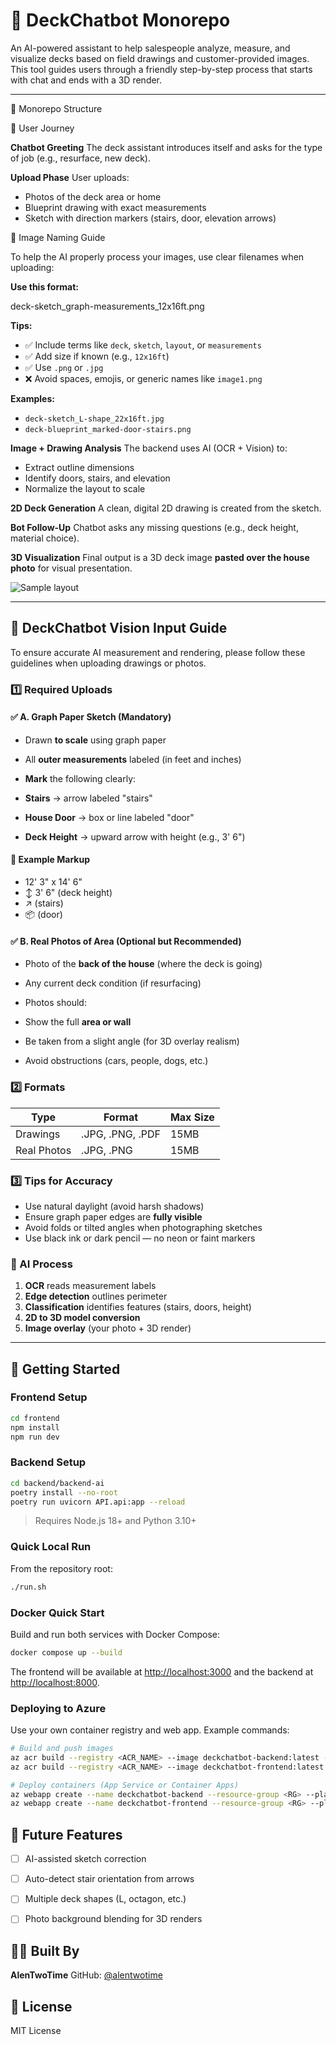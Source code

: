 # 🧠 DeckChatbot Monorepo

An AI-powered assistant to help salespeople analyze, measure, and visualize decks based on field drawings and customer-provided images. This tool guides users through a friendly step-by-step process that starts with chat and ends with a 3D render.

---

📁 Monorepo Structure

💬 User Journey

**Chatbot Greeting**
The deck assistant introduces itself and asks for the type of job (e.g., resurface, new deck).

**Upload Phase**
User uploads:

* Photos of the deck area or home
* Blueprint drawing with exact measurements
* Sketch with direction markers (stairs, door, elevation arrows)

📂 Image Naming Guide

To help the AI properly process your images, use clear filenames when uploading:

**Use this format:**

deck-sketch_graph-measurements_12x16ft.png

**Tips:**

* ✅ Include terms like `deck`, `sketch`, `layout`, or `measurements`
* ✅ Add size if known (e.g., `12x16ft`)
* ✅ Use `.png` or `.jpg`
* ❌ Avoid spaces, emojis, or generic names like `image1.png`

**Examples:**

* `deck-sketch_L-shape_22x16ft.jpg`
* `deck-blueprint_marked-door-stairs.png`

**Image + Drawing Analysis**
The backend uses AI (OCR + Vision) to:

* Extract outline dimensions
* Identify doors, stairs, and elevation
* Normalize the layout to scale

**2D Deck Generation**
A clean, digital 2D drawing is created from the sketch.

**Bot Follow-Up**
Chatbot asks any missing questions (e.g., deck height, material choice).

**3D Visualization**
Final output is a 3D deck image **pasted over the house photo** for visual presentation.

![Sample layout](layout.png)

---

## 📸 DeckChatbot Vision Input Guide

To ensure accurate AI measurement and rendering, please follow these guidelines when uploading drawings or photos.

### 1️⃣ Required Uploads

#### ✅ A. Graph Paper Sketch (Mandatory)

* Drawn **to scale** using graph paper
* All **outer measurements** labeled (in feet and inches)
* **Mark** the following clearly:

* **Stairs** → arrow labeled "stairs"
* **House Door** → box or line labeled "door"
* **Deck Height** → upward arrow with height (e.g., 3' 6")

#### 🔧 Example Markup

* 12' 3" x 14' 6"
* ↕️ 3' 6" (deck height)
* ↗️ (stairs)
* 📦 (door)

#### ✅ B. Real Photos of Area (Optional but Recommended)

* Photo of the **back of the house** (where the deck is going)
* Any current deck condition (if resurfacing)
* Photos should:

* Show the full **area or wall**
* Be taken from a slight angle (for 3D overlay realism)
* Avoid obstructions (cars, people, dogs, etc.)

### 2️⃣ Formats

| Type        | Format           | Max Size |
| ----------- | ---------------- | -------- |
| Drawings    | .JPG, .PNG, .PDF | 15MB     |
| Real Photos | .JPG, .PNG       | 15MB     |

### 3️⃣ Tips for Accuracy

* Use natural daylight (avoid harsh shadows)
* Ensure graph paper edges are **fully visible**
* Avoid folds or tilted angles when photographing sketches
* Use black ink or dark pencil — no neon or faint markers

### 🧠 AI Process

1. **OCR** reads measurement labels
2. **Edge detection** outlines perimeter
3. **Classification** identifies features (stairs, doors, height)
4. **2D to 3D model conversion**
5. **Image overlay** (your photo + 3D render)

---

## 🚀 Getting Started

### Frontend Setup

```bash
cd frontend
npm install
npm run dev
```

### Backend Setup

```bash
cd backend/backend-ai
poetry install --no-root
poetry run uvicorn API.api:app --reload
```

> Requires Node.js 18+ and Python 3.10+

### Quick Local Run

From the repository root:

```bash
./run.sh
```

### Docker Quick Start

Build and run both services with Docker Compose:

```bash
docker compose up --build
```

The frontend will be available at [http://localhost:3000](http://localhost:3000) and the backend at [http://localhost:8000](http://localhost:8000).

### Deploying to Azure

Use your own container registry and web app. Example commands:

```bash
# Build and push images
az acr build --registry <ACR_NAME> --image deckchatbot-backend:latest -f backend/backend-ai/Dockerfile ./backend/backend-ai
az acr build --registry <ACR_NAME> --image deckchatbot-frontend:latest -f frontend/Dockerfile ./frontend

# Deploy containers (App Service or Container Apps)
az webapp create --name deckchatbot-backend --resource-group <RG> --plan <PLAN> --deployment-container-image-name <ACR_NAME>.azurecr.io/deckchatbot-backend:latest
az webapp create --name deckchatbot-frontend --resource-group <RG> --plan <PLAN> --deployment-container-image-name <ACR_NAME>.azurecr.io/deckchatbot-frontend:latest
```

## 🔭 Future Features

* [ ] AI-assisted sketch correction
* [ ] Auto-detect stair orientation from arrows
* [ ] Multiple deck shapes (L, octagon, etc.)
* [ ] Photo background blending for 3D renders


## 👨‍💻 Built By

**AlenTwoTime**
GitHub: [@alentwotime](https://github.com/alentwotime)

## 📄 License

MIT License
